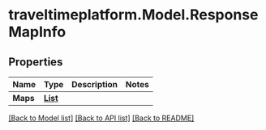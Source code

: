 # traveltimeplatform.Model.ResponseMapInfo
## Properties

Name | Type | Description | Notes
------------ | ------------- | ------------- | -------------
**Maps** | [**List<ResponseMapInfoMap>**](ResponseMapInfoMap.md) |  | 

[[Back to Model list]](../README.md#documentation-for-models) [[Back to API list]](../README.md#documentation-for-api-endpoints) [[Back to README]](../README.md)

